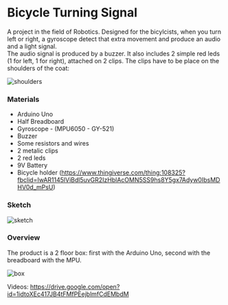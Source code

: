 # Bicycle Turning Signal   
A project in the field of Robotics. Designed for the bicylcists, when you turn left or right, a gyroscope detect that extra movement and produce an audio and a light signal.  
The audio signal is produced by a buzzer. It also includes 2 simple red leds (1 for left, 1 for right), attached on 2 clips. The clips have to be place on the shoulders of the coat:

![shoulders](https://user-images.githubusercontent.com/37237590/53269790-7a19af80-36f2-11e9-830a-90dd59a37ed1.jpg)

### Materials   
* Arduino Uno  
* Half Breadboard  
* Gyroscope - (MPU6050 - GY-521)  
* Buzzer  
* Some resistors and wires  
* 2 metalic clips
* 2 red leds
* 9V Battery
* Bicycle holder (https://www.thingiverse.com/thing:108325?fbclid=IwAR1145lViBdl5uvGR2IzHblAcOMN5SS9hs8Y5gx7Adyw0IbsMDHV0d_mPsU)

### Sketch

![sketch](https://user-images.githubusercontent.com/37237590/53226347-6edb6b00-3683-11e9-88d5-8d1b8db663a0.jpg)

### Overview
The product is a 2 floor box: first with the Arduino Uno, second with the breadboard with the MPU.

![box](https://user-images.githubusercontent.com/37237590/53269776-72f2a180-36f2-11e9-8c47-8efe1d9ef7dd.jpg)

Videos:
https://drive.google.com/open?id=1idtoXEc417JB4tFMfPEejblmfCdEMbdM